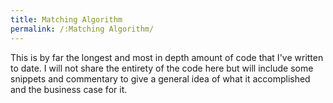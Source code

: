 ```yaml
---
title: Matching Algorithm
permalink: /:Matching Algorithm/
---
```


This is by far the longest and most in depth amount of code that I've written to date. I will not share the entirety of the code here but will include some snippets and commentary to give a general idea of what it accomplished and the business case for it.
